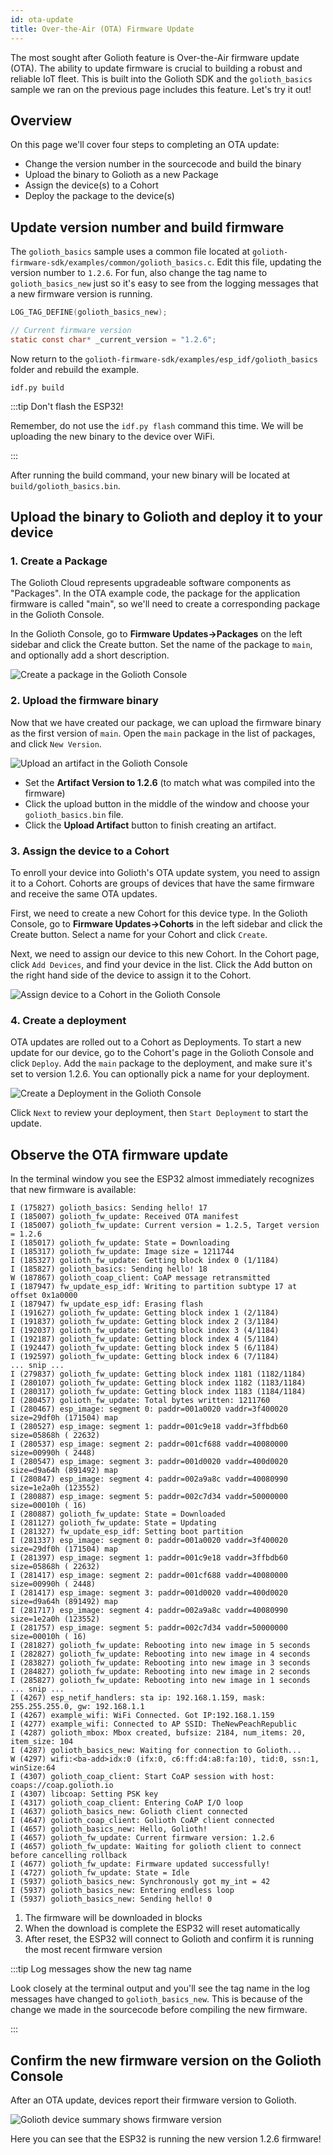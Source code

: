 ```yaml
---
id: ota-update
title: Over-the-Air (OTA) Firmware Update
---
```


The most sought after Golioth feature is Over-the-Air firmware update (OTA). The
ability to update firmware is crucial to building a robust and reliable IoT
fleet. This is built into the Golioth SDK and the `golioth_basics` sample we
ran on the previous page includes this feature. Let's try it out!

## Overview

On this page we'll cover four steps to completing an OTA update:

* Change the version number in the sourcecode and build the binary
* Upload the binary to Golioth as a new Package
* Assign the device(s) to a Cohort
* Deploy the package to the device(s)

## Update version number and build firmware

The `golioth_basics` sample uses a common file located at
`golioth-firmware-sdk/examples/common/golioth_basics.c`. Edit this file,
updating the version number to `1.2.6`. For fun, also change the tag name to
`golioth_basics_new` just so it's easy to see from the logging messages that a
new firmware version is running.

```c title="changes to: golioth-firmware-sdk/examples/common/golioth_basics.c"
LOG_TAG_DEFINE(golioth_basics_new);

// Current firmware version
static const char* _current_version = "1.2.6";
```

Now return to the `golioth-firmware-sdk/examples/esp_idf/golioth_basics` folder
and rebuild the example.

```shell
idf.py build
```

:::tip Don't flash the ESP32!

Remember, do not use the `idf.py flash` command this time. We will be uploading
the new binary to the device over WiFi.

:::

After running the build command, your new binary will be located at
`build/golioth_basics.bin`.

## Upload the binary to Golioth and deploy it to your device

### 1. Create a Package

The Golioth Cloud represents upgradeable software components as "Packages". In
the OTA example code, the package for the application firmware is called "main",
so we'll need to create a corresponding package in the Golioth Console.

In the Golioth Console, go to **Firmware Updates&rarr;Packages** on the left
sidebar and click the Create button. Set the name of the package to `main`, and
optionally add a short description.

![Create a package in the Golioth Console](assets/golioth-OTA-create-package.png)

### 2. Upload the firmware binary

Now that we have created our package, we can upload the firmware binary as the
first version of `main`. Open the `main` package in the list of packages,
and click `New Version`.

![Upload an artifact in the Golioth
Console](assets/golioth-OTA-upload-artifact.png)

* Set the **Artifact Version to 1.2.6** (to match what was compiled into the
  firmware)
* Click the upload button in the middle of the window and choose your
  `golioth_basics.bin` file.
* Click the **Upload Artifact** button to finish creating an artifact.

### 3. Assign the device to a Cohort

To enroll your device into Golioth's OTA update system, you need to assign it to
a Cohort. Cohorts are groups of devices that have the same firmware and receive
the same OTA updates.

First, we need to create a new Cohort for this device type. In the Golioth
Console, go to **Firmware Updates&rarr;Cohorts** in the left sidebar and click
the Create button. Select a name for your Cohort and click `Create`.

Next, we need to assign our device to this new Cohort. In the Cohort page, click
`Add Devices`, and find your device in the list. Click the Add button on the
right hand side of the device to assign it to the Cohort.

![Assign device to a Cohort in the Golioth
Console](assets/golioth-OTA-add-to-cohort.png)

### 4. Create a deployment

OTA updates are rolled out to a Cohort as Deployments. To start a new update for
our device, go to the Cohort's page in the Golioth Console and click `Deploy`.
Add the `main` package to the deployment, and make sure it's set to version
1.2.6. You can optionally pick a name for your deployment.

![Create a Deployment in the Golioth
Console](assets/golioth-OTA-create-deployment.png)

Click `Next` to review your deployment, then `Start Deployment` to start the
update.

## Observe the OTA firmware update

In the terminal window you see the ESP32 almost immediately recognizes that new
firmware is available:

```shell
I (175827) golioth_basics: Sending hello! 17
I (185007) golioth_fw_update: Received OTA manifest
I (185007) golioth_fw_update: Current version = 1.2.5, Target version = 1.2.6
I (185017) golioth_fw_update: State = Downloading
I (185317) golioth_fw_update: Image size = 1211744
I (185327) golioth_fw_update: Getting block index 0 (1/1184)
I (185827) golioth_basics: Sending hello! 18
W (187867) golioth_coap_client: CoAP message retransmitted
I (187947) fw_update_esp_idf: Writing to partition subtype 17 at offset 0x1a0000
I (187947) fw_update_esp_idf: Erasing flash
I (191627) golioth_fw_update: Getting block index 1 (2/1184)
I (191837) golioth_fw_update: Getting block index 2 (3/1184)
I (192037) golioth_fw_update: Getting block index 3 (4/1184)
I (192187) golioth_fw_update: Getting block index 4 (5/1184)
I (192447) golioth_fw_update: Getting block index 5 (6/1184)
I (192597) golioth_fw_update: Getting block index 6 (7/1184)
... snip ...
I (279837) golioth_fw_update: Getting block index 1181 (1182/1184)
I (280107) golioth_fw_update: Getting block index 1182 (1183/1184)
I (280317) golioth_fw_update: Getting block index 1183 (1184/1184)
I (280457) golioth_fw_update: Total bytes written: 1211760
I (280467) esp_image: segment 0: paddr=001a0020 vaddr=3f400020 size=29df0h (171504) map
I (280527) esp_image: segment 1: paddr=001c9e18 vaddr=3ffbdb60 size=05868h ( 22632)
I (280537) esp_image: segment 2: paddr=001cf688 vaddr=40080000 size=00990h ( 2448)
I (280547) esp_image: segment 3: paddr=001d0020 vaddr=400d0020 size=d9a64h (891492) map
I (280847) esp_image: segment 4: paddr=002a9a8c vaddr=40080990 size=1e2a0h (123552)
I (280887) esp_image: segment 5: paddr=002c7d34 vaddr=50000000 size=00010h ( 16)
I (280887) golioth_fw_update: State = Downloaded
I (281127) golioth_fw_update: State = Updating
I (281327) fw_update_esp_idf: Setting boot partition
I (281337) esp_image: segment 0: paddr=001a0020 vaddr=3f400020 size=29df0h (171504) map
I (281397) esp_image: segment 1: paddr=001c9e18 vaddr=3ffbdb60 size=05868h ( 22632)
I (281417) esp_image: segment 2: paddr=001cf688 vaddr=40080000 size=00990h ( 2448)
I (281417) esp_image: segment 3: paddr=001d0020 vaddr=400d0020 size=d9a64h (891492) map
I (281717) esp_image: segment 4: paddr=002a9a8c vaddr=40080990 size=1e2a0h (123552)
I (281757) esp_image: segment 5: paddr=002c7d34 vaddr=50000000 size=00010h ( 16)
I (281827) golioth_fw_update: Rebooting into new image in 5 seconds
I (282827) golioth_fw_update: Rebooting into new image in 4 seconds
I (283827) golioth_fw_update: Rebooting into new image in 3 seconds
I (284827) golioth_fw_update: Rebooting into new image in 2 seconds
I (285827) golioth_fw_update: Rebooting into new image in 1 seconds
... snip ...
I (4267) esp_netif_handlers: sta ip: 192.168.1.159, mask: 255.255.255.0, gw: 192.168.1.1
I (4267) example_wifi: WiFi Connected. Got IP:192.168.1.159
I (4277) example_wifi: Connected to AP SSID: TheNewPeachRepublic
I (4287) golioth_mbox: Mbox created, bufsize: 2184, num_items: 20, item_size: 104
I (4287) golioth_basics_new: Waiting for connection to Golioth...
W (4297) wifi:<ba-add>idx:0 (ifx:0, c6:ff:d4:a8:fa:10), tid:0, ssn:1, winSize:64
I (4307) golioth_coap_client: Start CoAP session with host: coaps://coap.golioth.io
I (4307) libcoap: Setting PSK key
I (4317) golioth_coap_client: Entering CoAP I/O loop
I (4637) golioth_basics_new: Golioth client connected
I (4647) golioth_coap_client: Golioth CoAP client connected
I (4657) golioth_basics_new: Hello, Golioth!
I (4657) golioth_fw_update: Current firmware version: 1.2.6
I (4657) golioth_fw_update: Waiting for golioth client to connect before cancelling rollback
I (4677) golioth_fw_update: Firmware updated successfully!
I (4727) golioth_fw_update: State = Idle
I (5937) golioth_basics_new: Synchronously got my_int = 42
I (5937) golioth_basics_new: Entering endless loop
I (5937) golioth_basics_new: Sending hello! 0
```

1. The firmware will be downloaded in blocks
2. When the download is complete the ESP32 will reset automatically
3. After reset, the ESP32 will connect to Golioth and confirm it is running the
   most recent firmware version

:::tip Log messages show the new tag name

Look closely at the terminal output and you'll see the tag name in the log
messages have changed to `golioth_basics_new`. This is because of the change we
made in the sourcecode before compiling the new firmware.

:::

## Confirm the new firmware version on the Golioth Console

After an OTA update, devices report their firmware version to Golioth.

![Golioth device summary shows firmware version](assets/golioth-OTA-report-firmware-revision.png)

Here you can see that the ESP32 is running the new version 1.2.6 firmware!

